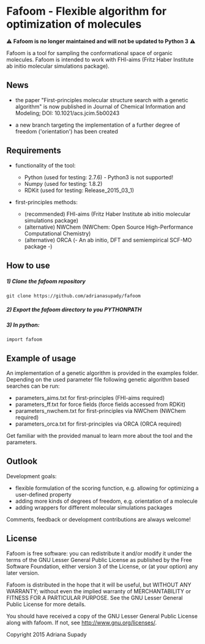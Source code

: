 # Fafoom - Flexible algorithm for optimization of molecules 
:warning: **Fafoom is no longer maintained and will not be updated to Python 3** :warning:


Fafoom is a tool for sampling the conformational space of organic molecules. Fafoom is intended to work with FHI-aims (Fritz Haber Institute ab initio molecular simulations package).

## News

* the paper "First-principles molecular structure search with a genetic algorithm" is now published in Journal of Chemical Information and Modeling; DOI: 10.1021/acs.jcim.5b00243

* a new branch targeting the implementation of a further degree of freedom ('orientation') has been created

## Requirements

* functionality of the tool:
  * Python (used for testing: 2.7.6) - Python3 is not supported!
  * Numpy (used for testing: 1.8.2)
  * RDKit (used for testing: Release_2015_03_1)

* first-principles methods:
  * (recommended) FHI-aims (Fritz Haber Institute ab initio molecular simulations package)
  * (alternative) NWChem (NWChem: Open Source High-Performance Computational Chemistry)
  * (alternative) ORCA (- An ab initio, DFT and semiempirical SCF-MO package -)

## How to use

##### 1) Clone the fafoom repository
	git clone https://github.com/adrianasupady/fafoom

##### 2) Export the fafoom directory to you PYTHONPATH

##### 3) In python:

    import fafoom

## Example of usage

An implementation of a genetic algorithm is provided in the examples folder.
Depending on the used parameter file following genetic algorithm based searches can be run:

* parameters_aims.txt for first-principles (FHI-aims required)
* parameters_ff.txt for force fields (force fields accessed from RDKit)
* parameters_nwchem.txt for first-principles via NWChem (NWChem required)
* parameters_orca.txt for first-principles via ORCA (ORCA required)

Get familiar with the provided manual to learn more about the tool and the parameters. 

## Outlook

Development goals:

* flexible formulation of the scoring function, e.g. allowing for optimizing a user-defined property
* adding more kinds of degrees of freedom, e.g. orientation of a molecule
* adding wrappers for different molecular simulations packages

Comments, feedback or development contributions are always welcome! 



## License

Fafoom is free software: you can redistribute it and/or modify it under the terms of the GNU Lesser General Public License as published by the Free Software Foundation, either version 3 of the License, or (at your option) any later version.

Fafoom is distributed in the hope that it will be useful, but WITHOUT ANY WARRANTY; without even the implied warranty of MERCHANTABILITY or FITNESS FOR A PARTICULAR PURPOSE.  See the GNU Lesser General Public License for more details.

You should have received a copy of the GNU Lesser General Public License along with fafoom.  If not, see <http://www.gnu.org/licenses/>.


Copyright 2015 Adriana Supady 
